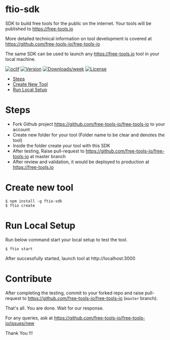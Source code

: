 ftio-sdk
========

SDK to build free tools for the public on the internet. Your tools will be published to https://free-tools.io

More detailed technical information on tool development is covered at https://github.com/free-tools-io/free-tools-io

The same SDK can be used to launch any https://free-tools.io tool in your local machine.

[![oclif](https://img.shields.io/badge/cli-oclif-brightgreen.svg)](https://oclif.io)
[![Version](https://img.shields.io/npm/v/ftio-sdk.svg)](https://npmjs.org/package/ftio-sdk)
[![Downloads/week](https://img.shields.io/npm/dw/ftio-sdk.svg)](https://npmjs.org/package/ftio-sdk)
[![License](https://img.shields.io/npm/l/ftio-sdk.svg)](https://github.com/free-tools-io/ftio-sdk/blob/master/package.json)

<!-- toc -->
* [Steps](#steps)
* [Create New Tool](#create-new-tool)
* [Run Local Setup](#run-local-setup)
<!-- tocstop -->

# Steps
* Fork Github project https://github.com/free-tools-io/free-tools-io to your account
* Create new folder for your tool (Folder name to be clear and denotes the tool)
* Inside the folder create your tool with this SDK
* After testing, Raise pull-request to https://github.com/free-tools-io/free-tools-io at master branch
* After review and validation, it would be deployed to production at https://free-tools.io

# Create new tool

```sh-session
$ npm install -g ftio-sdk
$ ftio create
```

# Run Local Setup

Run below command start your local setup to test the tool.

```
$ ftio start
```

After successfully started, launch tool at http://localhost:3000


# Contribute

After completing the testing, commit to your forked repo and raise pull-request to https://github.com/free-tools-io/free-tools-io (`master` branch).

That's all. You are done. Wait for our response.

For any queries, ask at https://github.com/free-tools-io/free-tools-io/issues/new

Thank You !!!
